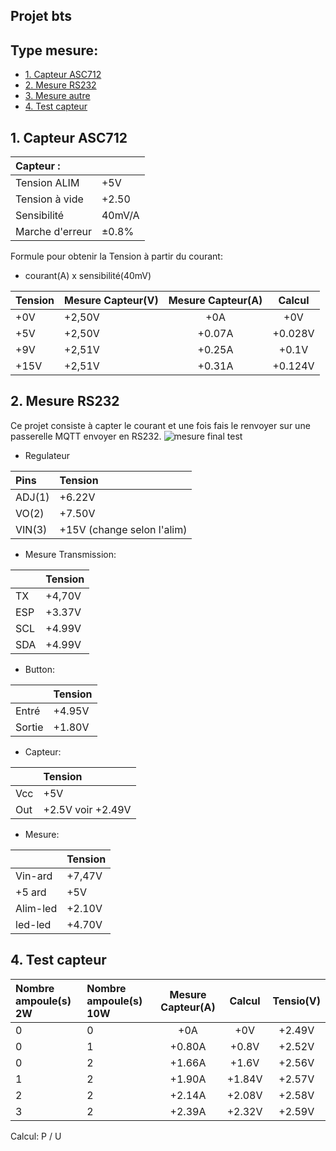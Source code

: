 ## Projet bts

## Type mesure:
* [1. Capteur ASC712](#1.-Capteur-ASC712)
* [2. Mesure RS232](#2.-Mesure-RS232)
* [3. Mesure autre](#3.-Mesure-autre)
* [4. Test capteur](#4.Test-capteur)

## 1. Capteur ASC712

|    Capteur    : |              |
|  :-----------   | :----------- |
|   Tension ALIM  |      +5V     |
| Tension à vide  |     +2.50    |
|   Sensibilité   |     40mV/A   |
| Marche d'erreur |     ±0.8%    |

Formule pour obtenir la Tension à partir du courant:
- courant(A) x sensibilité(40mV)

| Tension         |  **Mesure Capteur(V)** |  **Mesure Capteur(A)**   |     Calcul     |
|    :----------- | :-----------           | :------------:           | :------------: |
|       +0V       |      +2,50V            |     +0A                  |     +0V        |
|      +5V        | +2,50V                 |   +0.07A                 |     +0.028V    |
|      +9V        | +2,51V                 |     +0.25A               |     +0.1V      |
|      +15V       | +2,51V                 |   +0.31A                 |     +0.124V    |


## 2. Mesure RS232
Ce projet consiste à capter le courant et une fois fais le renvoyer sur une passerelle MQTT envoyer en RS232.
![mesure final test](https://user-images.githubusercontent.com/58986671/233841365-fdf63a05-1779-42c7-bfc0-981ae5bfedca.png)





- Regulateur

|     Pins        |             Tension   |
|    :----------- | :-----------          |
|     ADJ(1)      |      +6.22V           |
|     VO(2)       |      +7.50V           | 
|     VIN(3)      | +15V (change selon l'alim)|

- Mesure Transmission:

|                 |             Tension   |
|    :----------- | :-----------          |
|    TX           |      +4,70V           |
|     ESP         |      +3.37V           | 
|     SCL         |      +4.99V           |
|     SDA         |      +4.99V           |

- Button:

|                 |             Tension   |
|    :----------- | :-----------          |
|    Entré        |      +4.95V           |
|    Sortie       |      +1.80V           |

- Capteur:

|                 |             Tension   |
|    :----------- | :-----------          |
|    Vcc          |      +5V              |
|    Out          |    +2.5V voir +2.49V  |

- Mesure:

|                 |             Tension   |
|    :----------- | :-----------          |
|    Vin-ard      |      +7,47V           |
|    +5 ard       |          +5V          |
|   Alim-led      |        +2.10V         |
|   led-led       |        +4.70V         |

## 4. Test capteur

| Nombre ampoule(s) 2W |  Nombre ampoule(s) 10W |  **Mesure Capteur(A)**   |     Calcul     |   Tensio(V)    |
|    :-----------      | :-----------           | :------------:           | :------------: | :------------: |
|         0            |            0           |     +0A                  |     +0V        |     +2.49V     |
|         0            |            1           |     +0.80A               |     +0.8V      |     +2.52V     |
|         0            |            2           |     +1.66A               |     +1.6V      |     +2.56V     |
|         1            |            2           |     +1.90A               |     +1.84V     |     +2.57V     |
|         2            |            2           |     +2.14A               |     +2.08V     |     +2.58V     |
|         3            |            2           |     +2.39A               |     +2.32V     |     +2.59V     |

Calcul: P / U